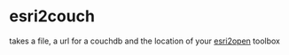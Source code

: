 esri2couch
==========
takes a file, a url for a couchdb and the location of your [esri2open](https://github.com/project-open-data/esri2open) toolbox
